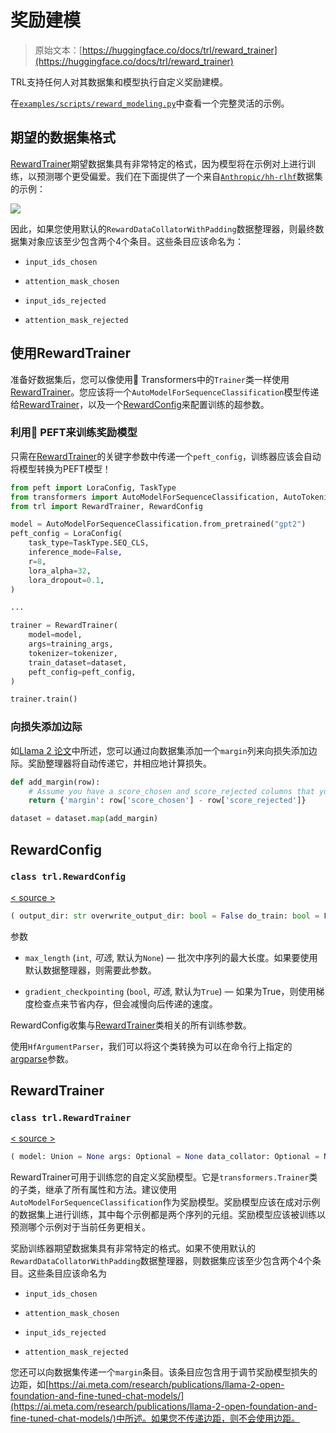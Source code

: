 # 奖励建模

> 原始文本：[https://huggingface.co/docs/trl/reward_trainer](https://huggingface.co/docs/trl/reward_trainer)

TRL支持任何人对其数据集和模型执行自定义奖励建模。

在[`examples/scripts/reward_modeling.py`](https://github.com/huggingface/trl/tree/main/examples/scripts/reward_modeling.py)中查看一个完整灵活的示例。

## 期望的数据集格式

[RewardTrainer](/docs/trl/v0.7.10/en/reward_trainer#trl.RewardTrainer)期望数据集具有非常特定的格式，因为模型将在示例对上进行训练，以预测哪个更受偏爱。我们在下面提供了一个来自[`Anthropic/hh-rlhf`](https://huggingface.co/datasets/Anthropic/hh-rlhf)数据集的示例：

![](../Images/108b7079a2ffc651b11289080d0cdc7d.png)

因此，如果您使用默认的`RewardDataCollatorWithPadding`数据整理器，则最终数据集对象应该至少包含两个4个条目。这些条目应该命名为：

+   `input_ids_chosen`

+   `attention_mask_chosen`

+   `input_ids_rejected`

+   `attention_mask_rejected`

## 使用RewardTrainer

准备好数据集后，您可以像使用🤗 Transformers中的`Trainer`类一样使用[RewardTrainer](/docs/trl/v0.7.10/en/reward_trainer#trl.RewardTrainer)。您应该将一个`AutoModelForSequenceClassification`模型传递给[RewardTrainer](/docs/trl/v0.7.10/en/reward_trainer#trl.RewardTrainer)，以及一个[RewardConfig](/docs/trl/v0.7.10/en/reward_trainer#trl.RewardConfig)来配置训练的超参数。

### 利用🤗 PEFT来训练奖励模型

只需在[RewardTrainer](/docs/trl/v0.7.10/en/reward_trainer#trl.RewardTrainer)的关键字参数中传递一个`peft_config`，训练器应该会自动将模型转换为PEFT模型！

```py
from peft import LoraConfig, TaskType
from transformers import AutoModelForSequenceClassification, AutoTokenizer
from trl import RewardTrainer, RewardConfig

model = AutoModelForSequenceClassification.from_pretrained("gpt2")
peft_config = LoraConfig(
    task_type=TaskType.SEQ_CLS,
    inference_mode=False,
    r=8,
    lora_alpha=32,
    lora_dropout=0.1,
)

...

trainer = RewardTrainer(
    model=model,
    args=training_args,
    tokenizer=tokenizer,
    train_dataset=dataset,
    peft_config=peft_config,
)

trainer.train()

```

### 向损失添加边际

如[Llama 2 论文](https://huggingface.co/papers/2307.09288)中所述，您可以通过向数据集添加一个`margin`列来向损失添加边际。奖励整理器将自动传递它，并相应地计算损失。

```py
def add_margin(row):
    # Assume you have a score_chosen and score_rejected columns that you want to use to compute the margin
    return {'margin': row['score_chosen'] - row['score_rejected']}

dataset = dataset.map(add_margin)
```

## RewardConfig

### `class trl.RewardConfig`

[< source >](https://github.com/huggingface/trl/blob/v0.7.10/trl/trainer/reward_config.py#L21)

```py
( output_dir: str overwrite_output_dir: bool = False do_train: bool = False do_eval: bool = False do_predict: bool = False evaluation_strategy: Union = 'no' prediction_loss_only: bool = False per_device_train_batch_size: int = 8 per_device_eval_batch_size: int = 8 per_gpu_train_batch_size: Optional = None per_gpu_eval_batch_size: Optional = None gradient_accumulation_steps: int = 1 eval_accumulation_steps: Optional = None eval_delay: Optional = 0 learning_rate: float = 5e-05 weight_decay: float = 0.0 adam_beta1: float = 0.9 adam_beta2: float = 0.999 adam_epsilon: float = 1e-08 max_grad_norm: float = 1.0 num_train_epochs: float = 3.0 max_steps: int = -1 lr_scheduler_type: Union = 'linear' lr_scheduler_kwargs: Optional = <factory> warmup_ratio: float = 0.0 warmup_steps: int = 0 log_level: Optional = 'passive' log_level_replica: Optional = 'warning' log_on_each_node: bool = True logging_dir: Optional = None logging_strategy: Union = 'steps' logging_first_step: bool = False logging_steps: float = 500 logging_nan_inf_filter: bool = True save_strategy: Union = 'steps' save_steps: float = 500 save_total_limit: Optional = None save_safetensors: Optional = True save_on_each_node: bool = False save_only_model: bool = False no_cuda: bool = False use_cpu: bool = False use_mps_device: bool = False seed: int = 42 data_seed: Optional = None jit_mode_eval: bool = False use_ipex: bool = False bf16: bool = False fp16: bool = False fp16_opt_level: str = 'O1' half_precision_backend: str = 'auto' bf16_full_eval: bool = False fp16_full_eval: bool = False tf32: Optional = None local_rank: int = -1 ddp_backend: Optional = None tpu_num_cores: Optional = None tpu_metrics_debug: bool = False debug: Union = '' dataloader_drop_last: bool = False eval_steps: Optional = None dataloader_num_workers: int = 0 past_index: int = -1 run_name: Optional = None disable_tqdm: Optional = None remove_unused_columns: Optional = True label_names: Optional = None load_best_model_at_end: Optional = False metric_for_best_model: Optional = None greater_is_better: Optional = None ignore_data_skip: bool = False fsdp: Union = '' fsdp_min_num_params: int = 0 fsdp_config: Optional = None fsdp_transformer_layer_cls_to_wrap: Optional = None deepspeed: Optional = None label_smoothing_factor: float = 0.0 optim: Union = 'adamw_torch' optim_args: Optional = None adafactor: bool = False group_by_length: bool = False length_column_name: Optional = 'length' report_to: Optional = None ddp_find_unused_parameters: Optional = None ddp_bucket_cap_mb: Optional = None ddp_broadcast_buffers: Optional = None dataloader_pin_memory: bool = True dataloader_persistent_workers: bool = False skip_memory_metrics: bool = True use_legacy_prediction_loop: bool = False push_to_hub: bool = False resume_from_checkpoint: Optional = None hub_model_id: Optional = None hub_strategy: Union = 'every_save' hub_token: Optional = None hub_private_repo: bool = False hub_always_push: bool = False gradient_checkpointing: Optional = True gradient_checkpointing_kwargs: Optional = None include_inputs_for_metrics: bool = False fp16_backend: str = 'auto' push_to_hub_model_id: Optional = None push_to_hub_organization: Optional = None push_to_hub_token: Optional = None mp_parameters: str = '' auto_find_batch_size: bool = False full_determinism: bool = False torchdynamo: Optional = None ray_scope: Optional = 'last' ddp_timeout: Optional = 1800 torch_compile: bool = False torch_compile_backend: Optional = None torch_compile_mode: Optional = None dispatch_batches: Optional = None split_batches: Optional = False include_tokens_per_second: Optional = False include_num_input_tokens_seen: Optional = False neftune_noise_alpha: float = None max_length: Optional = None )
```

参数

+   `max_length` (`int`, *可选*, 默认为`None`) — 批次中序列的最大长度。如果要使用默认数据整理器，则需要此参数。

+   `gradient_checkpointing` (`bool`, *可选*, 默认为`True`) — 如果为True，则使用梯度检查点来节省内存，但会减慢向后传递的速度。

RewardConfig收集与[RewardTrainer](/docs/trl/v0.7.10/en/reward_trainer#trl.RewardTrainer)类相关的所有训练参数。

使用`HfArgumentParser`，我们可以将这个类转换为可以在命令行上指定的[argparse](https://docs.python.org/3/library/argparse#module-argparse)参数。

## RewardTrainer

### `class trl.RewardTrainer`

[< source >](https://github.com/huggingface/trl/blob/v0.7.10/trl/trainer/reward_trainer.py#L36)

```py
( model: Union = None args: Optional = None data_collator: Optional = None train_dataset: Optional = None eval_dataset: Union = None tokenizer: Optional = None model_init: Optional = None compute_metrics: Optional = None callbacks: Optional = None optimizers: Tuple = (None, None) preprocess_logits_for_metrics: Optional = None max_length: Optional = None peft_config: Optional = None )
```

RewardTrainer可用于训练您的自定义奖励模型。它是`transformers.Trainer`类的子类，继承了所有属性和方法。建议使用`AutoModelForSequenceClassification`作为奖励模型。奖励模型应该在成对示例的数据集上进行训练，其中每个示例都是两个序列的元组。奖励模型应该被训练以预测哪个示例对于当前任务更相关。

奖励训练器期望数据集具有非常特定的格式。如果不使用默认的`RewardDataCollatorWithPadding`数据整理器，则数据集应该至少包含两个4个条目。这些条目应该命名为

+   `input_ids_chosen`

+   `attention_mask_chosen`

+   `input_ids_rejected`

+   `attention_mask_rejected`

您还可以向数据集传递一个`margin`条目。该条目应包含用于调节奖励模型损失的边距，如[https://ai.meta.com/research/publications/llama-2-open-foundation-and-fine-tuned-chat-models/](https://ai.meta.com/research/publications/llama-2-open-foundation-and-fine-tuned-chat-models/)中所述。如果您不传递边距，则不会使用边距。
